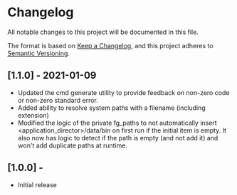 # Changelog

All notable changes to this project will be documented in this file.

The format is based on [Keep a Changelog](https://keepachangelog.com/en/1.0.0/),
and this project adheres to [Semantic Versioning](https://semver.org/spec/v2.0.0.html).

## [1.1.0] - 2021-01-09

- Updated the cmd generate utility to provide feedback on non-zero code or non-zero standard error.
- Added ability to resolve system paths with a filename (including extension)
- Modified the logic of the private fg_paths to not automatically insert <application_director>/data/bin on first run if the initial item is empty. It also now has logic to detect if the path is empty (and not add it) and won't add duplicate paths at runtime.

## [1.0.0] - 

- Initial release
